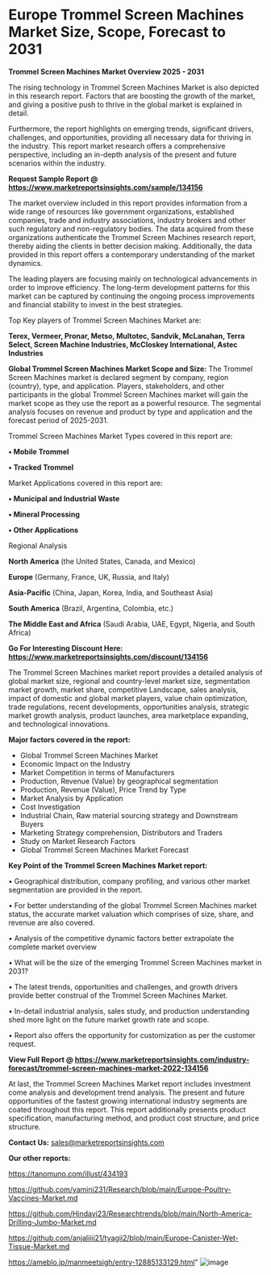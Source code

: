 # Europe Trommel Screen Machines Market Size, Scope, Forecast to 2031

<Strong> Trommel Screen Machines Market Overview 2025 - 2031</strong>

The rising technology in Trommel Screen Machines Market is also depicted in this research report. Factors that are boosting the growth of the market, and giving a positive push to thrive in the global market is explained in detail.

Furthermore, the report highlights on emerging trends, significant drivers, challenges, and opportunities, providing all necessary data for thriving in the industry. This report market research offers a comprehensive perspective, including an in-depth analysis of the present and future scenarios within the industry.

<strong>Request Sample Report @ <a href=https://www.marketreportsinsights.com/sample/134156>https://www.marketreportsinsights.com/sample/134156</a></strong>

The market overview included in this report provides information from a wide range of resources like government organizations, established companies, trade and industry associations, industry brokers and other such regulatory and non-regulatory bodies. The data acquired from these organizations authenticate the Trommel Screen Machines research report, thereby aiding the clients in better decision making. Additionally, the data provided in this report offers a contemporary understanding of the market dynamics.

The leading players are focusing mainly on technological advancements in order to improve efficiency. The long-term development patterns for this market can be captured by continuing the ongoing process improvements and financial stability to invest in the best strategies.

Top Key players of Trommel Screen Machines Market are:

<strong>Terex, Vermeer, Pronar, Metso, Multotec, Sandvik, McLanahan, Terra Select, Screen Machine Industries, McCloskey International, Astec Industries</strong>

<strong><b>Global Trommel Screen Machines Market Scope and Size:</b></strong>
The Trommel Screen Machines market is declared segment by company, region (country), type, and application. Players, stakeholders, and other participants in the global Trommel Screen Machines market will gain the market scope as they use the report as a powerful resource. The segmental analysis focuses on revenue and product by type and application and the forecast period of 2025-2031.

Trommel Screen Machines Market Types covered in this report are:

<strong>• Mobile Trommel

• Tracked Trommel</strong>

Market Applications covered in this report are:

<strong>• Municipal and Industrial Waste

• Mineral Processing

• Other Applications</strong> 

Regional Analysis

<strong>North America</strong> (the United States, Canada, and Mexico)

<strong>Europe</strong> (Germany, France, UK, Russia, and Italy)

<strong>Asia-Pacific</strong> (China, Japan, Korea, India, and Southeast Asia)

<strong>South America</strong> (Brazil, Argentina, Colombia, etc.)

<strong>The Middle East and Africa</strong> (Saudi Arabia, UAE, Egypt, Nigeria, and South Africa)

<strong>Go For Interesting Discount Here: <a href=https://www.marketreportsinsights.com/discount/134156>https://www.marketreportsinsights.com/discount/134156</a></strong>

The Trommel Screen Machines market report provides a detailed analysis of global market size, regional and country-level market size, segmentation market growth, market share, competitive Landscape, sales analysis, impact of domestic and global market players, value chain optimization, trade regulations, recent developments, opportunities analysis, strategic market growth analysis, product launches, area marketplace expanding, and technological innovations.

<strong><b>Major factors covered in the report:</b></strong>
<ul>
  <li>Global Trommel Screen Machines Market </li>
  <li>Economic Impact on the Industry</li>
  <li>Market Competition in terms of Manufacturers</li>
  <li>Production, Revenue (Value) by geographical segmentation</li>
  <li>Production, Revenue (Value), Price Trend by Type</li>
  <li>Market Analysis by Application</li>
  <li>Cost Investigation</li>
  <li>Industrial Chain, Raw material sourcing strategy and Downstream Buyers</li>
  <li>Marketing Strategy comprehension, Distributors and Traders</li>
  <li>Study on Market Research Factors</li>
  <li>Global Trommel Screen Machines Market Forecast</li>
</ul>

<strong><b>Key Point of the Trommel Screen Machines Market report:</b></strong>

• Geographical distribution, company profiling, and various other market segmentation are provided in the report.

• For better understanding of the global Trommel Screen Machines market status, the accurate market valuation which comprises of size, share, and revenue are also covered.

• Analysis of the competitive dynamic factors better extrapolate the complete market overview

• What will be the size of the emerging Trommel Screen Machines market in 2031?

• The latest trends, opportunities and challenges, and growth drivers provide better construal of the Trommel Screen Machines Market.

• In-detail industrial analysis, sales study, and production understanding shed more light on the future market growth rate and scope.

• Report also offers the opportunity for customization as per the customer request.

<strong><b>View Full Report @ <a href=https://www.marketreportsinsights.com/industry-forecast/trommel-screen-machines-market-2022-134156>https://www.marketreportsinsights.com/industry-forecast/trommel-screen-machines-market-2022-134156</a></b></strong>


At last, the Trommel Screen Machines Market report includes investment come analysis and development trend analysis. The present and future opportunities of the fastest growing international industry segments are coated throughout this report. This report additionally presents product specification, manufacturing method, and product cost structure, and price structure.

<strong>Contact Us:</strong>
sales@marketreportsinsights.com

<strong>Our other reports:</strong>

<a href=https://tanomuno.com/illust/434193>https://tanomuno.com/illust/434193</a>

<a href=https://github.com/yamini231/Research/blob/main/Europe-Poultry-Vaccines-Market.md>https://github.com/yamini231/Research/blob/main/Europe-Poultry-Vaccines-Market.md</a>

<a href=https://github.com/Hindavi23/Researchtrends/blob/main/North-America-Drilling-Jumbo-Market.md>https://github.com/Hindavi23/Researchtrends/blob/main/North-America-Drilling-Jumbo-Market.md</a>

<a href=https://github.com/anjaliiii21/tyagii2/blob/main/Europe-Canister-Wet-Tissue-Market.md>https://github.com/anjaliiii21/tyagii2/blob/main/Europe-Canister-Wet-Tissue-Market.md</a>

<a href=https://ameblo.jp/manmeetsigh/entry-12885133129.html>https://ameblo.jp/manmeetsigh/entry-12885133129.html</a>"
![image](https://github.com/user-attachments/assets/fcae4641-4cf4-4928-a052-762761411516)
